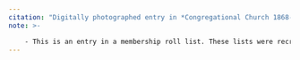 ```yaml
---
citation: "Digitally photographed entry in *Congregational Church 1868-1933 Minutes of Meetings and Membership*, used with permission from Caroline Valley Community Church."
note: >-

    - This is an entry in a membership roll list. These lists were recreated from scratch every so often and then updated over time as needed until recreated from scratch again.
---
```



